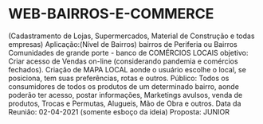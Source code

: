 # WEB-BAIRROS-E-COMMERCE
(Cadastramento de Lojas, Supermercados, Material de Construção e todas empresas)  Aplicação:(Nível de Bairros) bairros de Periferia ou Bairros Comunidades de grande porte -  banco de COMÉRCIOS LOCAIS objetivo: Criar acesso de Vendas on-line (considerando pandemia e comércios fechados). Criação de MAPA LOCAL aonde o usuário escolhe o local, se posiciona, tem suas preferências, rotas e outros.  Público: Todos os consumidores de todos os produtos de um determinado bairro, aonde poderão ter acesso, postar informações, Marketings avulsos, venda de produtos, Trocas e Permutas, Alugueis, Mão de Obra e outros. Data da Reunião:  02-04-2021 (somente esboço da ideia) Proposta: JUNIOR
